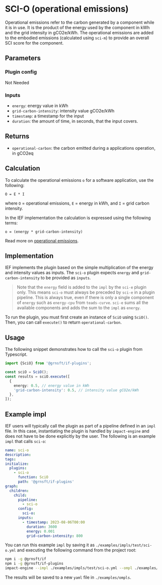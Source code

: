 # SCI-O (operational emissions)

Operational emissions refer to the carbon generated by a component while it is in use. It is the product of the energy used by the component in kWh and the grid intensity in gCO2e/kWh. The operational emissions are added to the embodied emissions (calculated using `sci-m`) to provide an overall SCI score for the component.

## Parameters

### Plugin config

Not Needed

### Inputs

- `energy`: energy value in kWh
- `grid-carbon-intensity`: intensity value gCO2e/kWh
- `timestamp`: a timestamp for the input
- `duration`: the amount of time, in seconds, that the input covers.

## Returns

- `operational-carbon`: the carbon emitted during a applications operation, in gCO2eq

## Calculation

To calculate the operational emissions `o` for a software application, use the following:

```
O = E * I
```

where `O` = operational emissions, `E` = energy in kWh, and `I` = grid carbon intensity.

In the IEF implementation the calculation is expressed using the following terms:

```
o = (energy * grid-carbon-intensity)
```

Read more on [operational emissions](https://github.com/Green-Software-Foundation/sci/blob/main/Software_Carbon_Intensity/Software_Carbon_Intensity_Specification.md#operational-carbon).

## Implementation

IEF implements the plugin based on the simple multiplication of the energy and intensity values as inputs. The `sci-o` plugin expects `energy` and `grid-carbon-intensity` to be provided as `inputs`.

> Note that the `energy` field is added to the `impl` by the `sci-e` plugin only. This means `sci-o` must always be preceded by `sci-e` in a plugin pipeline. This is always true, even if there is only a single component of `energy` such as `energy-cpu` from `teads-curve`. `sci-e` sums all the available components and adds the sum to the `impl` as `energy`.

To run the plugin, you must first create an instance of `SciO` using `SciO()`. Then, you can call `execute()` to return `operational-carbon`.

## Usage

The following snippet demonstrates how to call the `sci-o` plugin from Typescript.

```typescript
import {SciO} from '@grnsft/if-plugins';

const sciO = SciO();
const results = sciO.execute([
  {
    energy: 0.5, // energy value in kWh
    'grid-carbon-intensity': 0.5, // intensity value gCO2e/kWh
  },
]);
```

## Example impl

IEF users will typically call the plugin as part of a pipeline defined in an `impl` file. In this case, instantiating the plugin is handled by `impact-engine` and does not have to be done explicitly by the user. The following is an example `impl` that calls `sci-o`:

```yaml
name: sci-o
description:
tags:
initialize:
  plugins:
    - sci-o
      function: SciO
      path: '@grnsft/if-plugins'
graph:
  children:
    child:
      pipeline:
        - sci-o
      config:
        sci-o:
      inputs:
        - timestamp: 2023-08-06T00:00
          duration: 3600
          energy: 0.001
          grid-carbon-intensity: 800
```

You can run this example `impl` by saving it as `./examples/impls/test/sci-o.yml` and executing the following command from the project root:

```sh
npm i -g @grnsft/if
npm i -g @grnsft/if-plugins
impact-engine --impl ./examples/impls/test/sci-o.yml --ompl ./examples/ompls/sci-o.yml
```

The results will be saved to a new `yaml` file in `./examples/ompls`.
